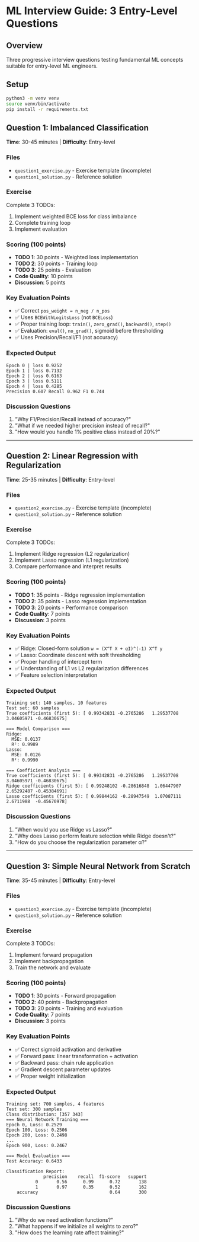 # ML Interview Guide: 3 Entry-Level Questions

## Overview
Three progressive interview questions testing fundamental ML concepts suitable for entry-level ML engineers.

## Setup
```bash
python3 -m venv venv
source venv/bin/activate
pip install -r requirements.txt
```

## Question 1: Imbalanced Classification
**Time**: 30-45 minutes | **Difficulty**: Entry-level

### Files
- `question1_exercise.py` - Exercise template (incomplete)
- `question1_solution.py` - Reference solution

### Exercise
Complete 3 TODOs:
1. Implement weighted BCE loss for class imbalance
2. Complete training loop  
3. Implement evaluation

### Scoring (100 points)
- **TODO 1**: 30 points - Weighted loss implementation
- **TODO 2**: 30 points - Training loop
- **TODO 3**: 25 points - Evaluation
- **Code Quality**: 10 points
- **Discussion**: 5 points

### Key Evaluation Points
- ✅ Correct `pos_weight = n_neg / n_pos`
- ✅ Uses `BCEWithLogitsLoss` (not `BCELoss`)
- ✅ Proper training loop: `train()`, `zero_grad()`, `backward()`, `step()`
- ✅ Evaluation: `eval()`, `no_grad()`, sigmoid before thresholding
- ✅ Uses Precision/Recall/F1 (not accuracy)

### Expected Output
```
Epoch 0 | loss 0.9252
Epoch 1 | loss 0.7132
Epoch 2 | loss 0.6163
Epoch 3 | loss 0.5111
Epoch 4 | loss 0.4285
Precision 0.607 Recall 0.962 F1 0.744
```

### Discussion Questions
1. "Why F1/Precision/Recall instead of accuracy?"
2. "What if we needed higher precision instead of recall?"
3. "How would you handle 1% positive class instead of 20%?"

---

## Question 2: Linear Regression with Regularization
**Time**: 25-35 minutes | **Difficulty**: Entry-level

### Files
- `question2_exercise.py` - Exercise template (incomplete)
- `question2_solution.py` - Reference solution

### Exercise
Complete 3 TODOs:
1. Implement Ridge regression (L2 regularization)
2. Implement Lasso regression (L1 regularization)
3. Compare performance and interpret results

### Scoring (100 points)
- **TODO 1**: 35 points - Ridge regression implementation
- **TODO 2**: 35 points - Lasso regression implementation
- **TODO 3**: 20 points - Performance comparison
- **Code Quality**: 7 points
- **Discussion**: 3 points

### Key Evaluation Points
- ✅ Ridge: Closed-form solution `w = (X^T X + αI)^(-1) X^T y`
- ✅ Lasso: Coordinate descent with soft thresholding
- ✅ Proper handling of intercept term
- ✅ Understanding of L1 vs L2 regularization differences
- ✅ Feature selection interpretation

### Expected Output
```
Training set: 140 samples, 10 features
Test set: 60 samples
True coefficients (first 5): [ 0.99342831 -0.2765286   1.29537708  3.04605971 -0.46830675]

=== Model Comparison ===
Ridge:
  MSE: 0.0137
  R²: 0.9989
Lasso:
  MSE: 0.0126
  R²: 0.9990

=== Coefficient Analysis ===
True coefficients (first 5): [ 0.99342831 -0.2765286   1.29537708  3.04605971 -0.46830675]
Ridge coefficients (first 5): [ 0.99248102 -0.28616848  1.06447907  2.65292487 -0.45384691]
Lasso coefficients (first 5): [ 0.99844162 -0.28947549  1.07087111  2.6711988  -0.45670978]
```

### Discussion Questions
1. "When would you use Ridge vs Lasso?"
2. "Why does Lasso perform feature selection while Ridge doesn't?"
3. "How do you choose the regularization parameter α?"

---

## Question 3: Simple Neural Network from Scratch
**Time**: 35-45 minutes | **Difficulty**: Entry-level

### Files
- `question3_exercise.py` - Exercise template (incomplete)
- `question3_solution.py` - Reference solution

### Exercise
Complete 3 TODOs:
1. Implement forward propagation
2. Implement backpropagation
3. Train the network and evaluate

### Scoring (100 points)
- **TODO 1**: 30 points - Forward propagation
- **TODO 2**: 40 points - Backpropagation
- **TODO 3**: 20 points - Training and evaluation
- **Code Quality**: 7 points
- **Discussion**: 3 points

### Key Evaluation Points
- ✅ Correct sigmoid activation and derivative
- ✅ Forward pass: linear transformation + activation
- ✅ Backward pass: chain rule application
- ✅ Gradient descent parameter updates
- ✅ Proper weight initialization

### Expected Output
```
Training set: 700 samples, 4 features
Test set: 300 samples
Class distribution: [357 343]
=== Neural Network Training ===
Epoch 0, Loss: 0.2529
Epoch 100, Loss: 0.2506
Epoch 200, Loss: 0.2498
...
Epoch 900, Loss: 0.2467

=== Model Evaluation ===
Test Accuracy: 0.6433

Classification Report:
              precision    recall  f1-score   support
           0       0.56      0.99      0.72       138
           1       0.97      0.35      0.52       162
    accuracy                           0.64       300
```

### Discussion Questions
1. "Why do we need activation functions?"
2. "What happens if we initialize all weights to zero?"
3. "How does the learning rate affect training?"
